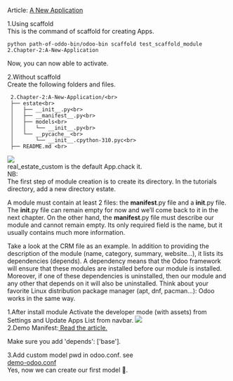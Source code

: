 Article: <a href='https://www.odoo.com/documentation/17.0/developer/tutorials/server_framework_101/02_newapp.html' >A New Application</a>
<br>

1.Using scaffold<br>
This is the command of scaffold for creating Apps.

```
python path-of-oddo-bin/odoo-bin scaffold test_scaffold_module 2.Chapter-2:A-New-Application
```
Now, you can now able to activate.

2.Without scaffold<br>
Create the following folders and files.<br>

     2.Chapter-2:A-New-Application/<br>
     ├── estate<br>
     │   ├── __init__.py<br>
     │   ├── __manifest__.py<br>
     │   ├── models<br>
     │   │   └── __init__.py<br>
     │   └── __pycache__<br>
     │       └── __init__.cpython-310.pyc<br>
     ├── README.md <br>
<img src='https://www.odoo.com/documentation/17.0/_images/app_in_list.png'>
<br>
real_estate_custom is the default App.chack it. 
<br>
NB:<br>
The first step of module creation is to create its directory. In the tutorials directory, add a new directory estate.

A module must contain at least 2 files: the __manifest__.py file and a __init__.py file. The __init__.py file can remain empty for now and we’ll come back to it in the next chapter. On the other hand, the __manifest__.py file must describe our module and cannot remain empty. Its only required field is the name, but it usually contains much more information.

Take a look at the CRM file as an example. In addition to providing the description of the module (name, category, summary, website…), it lists its dependencies (depends). A dependency means that the Odoo framework will ensure that these modules are installed before our module is installed. Moreover, if one of these dependencies is uninstalled, then our module and any other that depends on it will also be uninstalled. Think about your favorite Linux distribution package manager (apt, dnf, pacman…): Odoo works in the same way.


1.After install module Activate the developer mode (with assets) from Settings and Update Apps List from navbar.
<img src='https://www.odoo.com/documentation/17.0/_images/settings.png'><br>
2.Demo Manifest:<a href='https://www.odoo.com/documentation/17.0/developer/reference/backend/module.html#reference-module-manifest'> Read the article.</a>

Make sure you add 'depends': ['base'].<br>

3.Add custom model pwd in odoo.conf.
see <br>
<a href="../demo-odoo.conf">demo-odoo.conf</a>
<br>
Yes, now we can create our first model 🤗.
